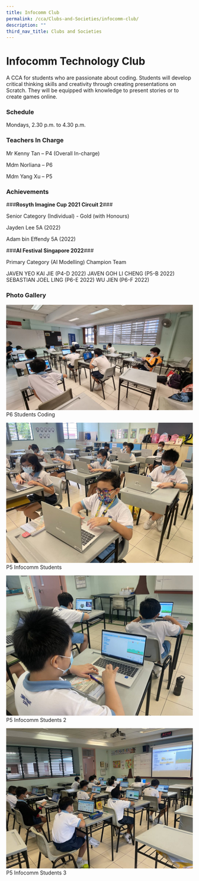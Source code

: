 ```yaml
---
title: Infocomm Club
permalink: /cca/Clubs-and-Societies/infocomm-club/
description: ""
third_nav_title: Clubs and Societies
---
```

# **Infocomm Technology Club**

A CCA for students who are passionate about coding. Students will develop critical thinking skills and creativity through creating presentations on Scratch. They will be equipped with knowledge to present stories or to create games online.

### Schedule

Mondays, 2.30 p.m. to 4.30 p.m.

### Teachers In Charge

Mr Kenny Tan – P4 (Overall In-charge)

Mdm Norliana – P6

Mdm Yang Xu – P5

### Achievements

###**Rosyth Imagine Cup 2021 Circuit 2**###

Senior Category (Individual) - Gold (with Honours)


Jayden Lee 5A (2022)

Adam bin Effendy 5A (2022)

###**AI Festival Singapore 2022**###

Primary Category (AI Modelling)
Champion Team

JAVEN YEO KAI JIE (P4-D 2022)
JAVEN GOH LI CHENG (P5-B 2022)
SEBASTIAN JOEL LING (P6-E 2022)
WU JIEN (P6-F 2022)


### Photo Gallery

![](/images/P6-Students-coding-2-1024x577.jpg)
P6 Students Coding

![](/images/P5-Infocomm-Students-1024x768.jpeg)
P5 Infocomm Students

![](/images/P5-Infocomm-Students-2-1024x768.jpeg)
P5 Infocomm Students 2

![](/images/P5-Infocomm-Students-3-1024x768.jpeg)
P5 Infocomm Students 3